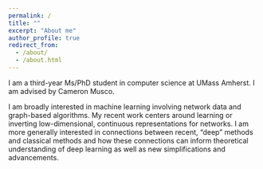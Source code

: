 ```yaml
---
permalink: /
title: ""
excerpt: "About me"
author_profile: true
redirect_from: 
  - /about/
  - /about.html
---
```


I am a third-year Ms/PhD student in computer science at UMass Amherst. I am advised by Cameron Musco.

I am broadly interested in machine learning involving network data and graph-based algorithms. My recent work centers around learning or inverting low-dimensional, continuous representations for networks. I am more generally interested in connections between recent, “deep” methods and classical methods and how these connections can inform theoretical understanding of deep learning as well as new simplifications and advancements.
